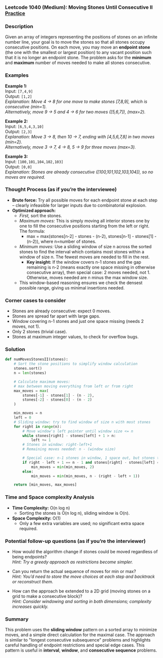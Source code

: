### Leetcode 1040 (Medium): Moving Stones Until Consecutive II [Practice](https://leetcode.com/problems/moving-stones-until-consecutive-ii)

### Description  
Given an array of integers representing the positions of stones on an infinite number line, your goal is to move the stones so that all stones occupy consecutive positions. On each move, you may move an **endpoint stone** (the one with the smallest or largest position) to any vacant position such that it is no longer an endpoint stone. The problem asks for the **minimum** and **maximum** number of moves needed to make all stones consecutive.

### Examples  

**Example 1:**  
Input: `[7,4,9]`  
Output: `[1,2]`  
*Explanation: Move 4 → 8 for one move to make stones [7,8,9], which is consecutive (min=1).  
Alternatively, move 9 → 5 and 4 → 6 for two moves ([5,6,7]), (max=2).*

**Example 2:**  
Input: `[6,5,4,3,10]`  
Output: `[2,3]`  
*Explanation: Move 3 → 8, then 10 → 7, ending with [4,5,6,7,8] in two moves (min=2).  
Alternatively, move 3 → 7, 4 → 8, 5 → 9 for three moves (max=3).*

**Example 3:**  
Input: `[100,101,104,102,103]`  
Output: `[0,0]`  
*Explanation: Stones are already consecutive ([100,101,102,103,104]), so no moves are required.*


### Thought Process (as if you’re the interviewee)  
- **Brute force:** Try all possible moves for each endpoint stone at each step – clearly infeasible for larger inputs due to combinatorial explosion.
- **Optimized approach:**  
  - *First,* sort the stones.
  - *Maximum moves:* This is simply moving all interior stones one by one to fill the consecutive positions starting from the left or right. The formula:  
    - max = max(stones[n-2] - stones - (n-2), stones[n-1] - stones[1] - (n-2)), where n=number of stones.
  - *Minimum moves:* Use a sliding window of size n across the sorted stones to find the interval which contains most stones within a window of size n. The fewest moves are needed to fill in the rest.
    - **Key insight:** If the window covers n-1 stones and the gap remaining is n-2 (means exactly one space missing in otherwise consecutive array), then special case: 2 moves needed, not 1. Otherwise, moves needed are n minus the max window size.
  - This window-based reasoning ensures we check the densest possible range, giving us minimal insertions needed.

### Corner cases to consider  
- Stones are already consecutive: expect 0 moves.
- Stones are spread far apart with large gaps.
- Window covering n-1 stones and just one space missing (needs 2 moves, not 1).
- Only 2 stones (trivial case).
- Stones at maximum integer values, to check for overflow bugs.


### Solution

```python
def numMovesStonesII(stones):
    # Sort the stone positions to simplify window calculation
    stones.sort()
    n = len(stones)

    # Calculate maximum moves:
    # max between moving everything from left or from right
    max_moves = max(
        stones[-1] - stones[1] - (n - 2),
        stones[-2] - stones[0] - (n - 2)
    )

    min_moves = n
    left = 0
    # Sliding window: try to find window of size n with most stones
    for right in range(n):
        # Move window's left pointer until window size <= n
        while stones[right] - stones[left] + 1 > n:
            left += 1
        # Stones in window: right-left+1
        # Remaining moves needed: n - (window size)

        # Special case: n-1 stones in window, 1 space out, but stones take n-2 spots, so need 2 moves
        if right - left + 1 == n - 1 and stones[right] - stones[left] == n - 2:
            min_moves = min(min_moves, 2)
        else:
            min_moves = min(min_moves, n - (right - left + 1))

    return [min_moves, max_moves]
```

### Time and Space complexity Analysis  

- **Time Complexity:** O(n log n)  
  - Sorting the stones is O(n log n), sliding window is O(n).
- **Space Complexity:** O(1)  
  - Only a few extra variables are used; no significant extra space required.


### Potential follow-up questions (as if you’re the interviewer)  

- How would the algorithm change if stones could be moved regardless of being endpoints?  
  *Hint: Try a greedy approach as restrictions become simpler.*

- Can you return the actual sequence of moves for min or max?  
  *Hint: You’d need to store the move choices at each step and backtrack or reconstruct them.*

- How can the approach be extended to a 2D grid (moving stones on a grid to make a consecutive block)?  
  *Hint: Consider windowing and sorting in both dimensions; complexity increases quickly.*


### Summary
This problem uses the **sliding window** pattern on a sorted array to minimize moves, and a simple direct calculation for the maximal case. The approach is similar to "longest consecutive subsequence" problems and highlights careful handling of endpoint restrictions and special edge cases. This pattern is useful in **interval**, **window**, and **consecutive sequence** problems.